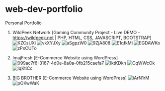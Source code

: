 # web-dev-portfolio
Personal Portfolio
1. WildPeek Network [Gaming Community Project - Live DEMO - https://wildpeek.net | PHP, HTML, CSS, JAVASCRIPT, BOOTSTRAP]
![KZCsUXi](https://github.com/user-attachments/assets/d3249153-6b75-469e-8aaa-0224cc0760cc)
![vkXYJXy](https://github.com/user-attachments/assets/0d56ccea-2dff-4c8d-9ad6-1c40d07a8306)
![aSgpzW0](https://github.com/user-attachments/assets/17479a17-3482-4824-8d52-28cc72980dfb)
![9ZjA808](https://github.com/user-attachments/assets/3ecbcd22-d060-4d1b-a2d0-c36678fa5f08)
![E1qfkMi](https://github.com/user-attachments/assets/f8063141-e083-4ff6-b1ed-ce46d8f6a73f)
![EGDAWKo](https://github.com/user-attachments/assets/11421eb8-dca8-4d6a-b72f-8e86d689e2a8)
![zPxCUTo](https://github.com/user-attachments/assets/9b4d611d-1ebc-43ef-b798-bc2596abcfce)


2. ImajFresh [E-Commerce Website using WordPress]
![099ac7f6-3167-4d0e-8a0a-0fb215caefa7](https://github.com/user-attachments/assets/faf3f238-db77-4218-88ba-49b11fddba09)
![lktKDkh](https://github.com/user-attachments/assets/9471bbb5-c4aa-4835-93ec-197c3471aa78)
![CqWWcOk](https://github.com/user-attachments/assets/38949156-fb10-4b66-8f24-5db3a6ff81a7)
![IqKtiCc](https://github.com/user-attachments/assets/f1912842-6a58-4bfc-81f9-bd5f94a59794)

3. BIG BROTHER [E-Commerce Website using WordPress]
![iArN1rM](https://github.com/user-attachments/assets/feba3708-de9b-45ee-9385-62c8827b5dbe)
![pOKwWaK](https://github.com/user-attachments/assets/e63c9c32-81c7-4150-809b-99541637a2f2)
